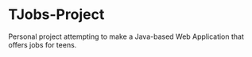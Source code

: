 # TJobs-Project
Personal project attempting to make a Java-based Web Application that offers jobs for teens.
